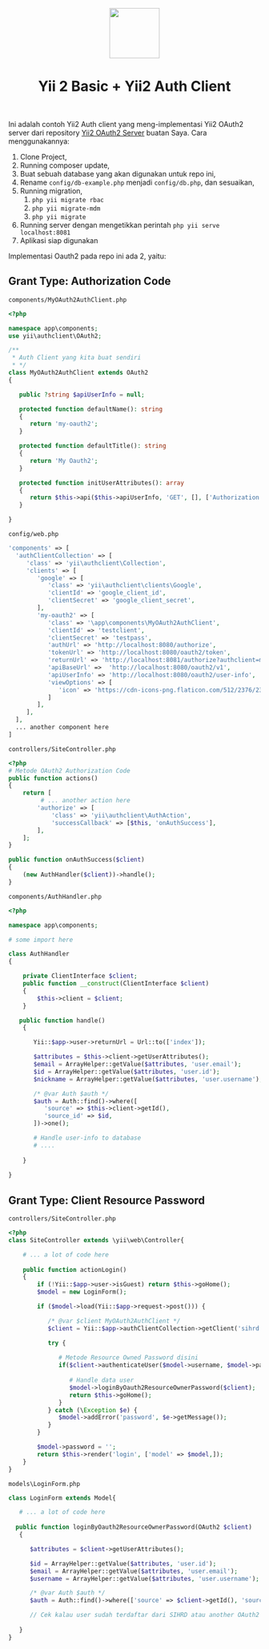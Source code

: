 <p align="center">
    <a href="https://github.com/yiisoft" target="_blank">
        <img src="https://avatars0.githubusercontent.com/u/993323" height="100px">
    </a>
    <h1 align="center">Yii 2 Basic + Yii2 Auth Client</h1>
    <br>
</p>

Ini adalah contoh Yii2 Auth client yang meng-implementasi Yii2 OAuth2 server dari repository [Yii2 OAuth2 Server](https://github.com/ahmadfadlydziljalal/yii2-oauth2-server) buatan Saya.
Cara menggunakannya:
1. Clone Project,
2. Running composer update,
3. Buat sebuah database yang akan digunakan untuk repo ini,
4. Rename `config/db-example.php` menjadi `config/db.php`, dan sesuaikan,
5. Running migration,
    1. `php yii migrate rbac`
    2. `php yii migrate-mdm`
    3. `php yii migrate`
6. Running server dengan mengetikkan perintah `php yii serve localhost:8081`
7. Aplikasi siap digunakan 

Implementasi Oauth2 pada repo ini ada 2, yaitu:

## Grant Type: Authorization Code
`components/MyOAuth2AuthClient.php`
```php
<?php

namespace app\components;
use yii\authclient\OAuth2;

/**
 * Auth Client yang kita buat sendiri
 * */
class MyOAuth2AuthClient extends OAuth2
{

   public ?string $apiUserInfo = null;

   protected function defaultName(): string
   {
      return 'my-oauth2';
   }

   protected function defaultTitle(): string
   {
      return 'My Oauth2';
   }

   protected function initUserAttributes(): array
   {
      return $this->api($this->apiUserInfo, 'GET', [], ['Authorization' => 'Bearer ' . $this->accessToken->params['access_token']]);
   }

}
```

`config/web.php`
```php
'components' => [
  'authClientCollection' => [
     'class' => 'yii\authclient\Collection',
     'clients' => [
        'google' => [
           'class' => 'yii\authclient\clients\Google',
           'clientId' => 'google_client_id',
           'clientSecret' => 'google_client_secret',
        ],
        'my-oauth2' => [
           'class' => '\app\components\MyOAuth2AuthClient',
           'clientId' => 'testclient',
           'clientSecret' => 'testpass',
           'authUrl' => 'http://localhost:8080/authorize',
           'tokenUrl' => 'http://localhost:8080/oauth2/token',
           'returnUrl' => 'http://localhost:8081/authorize?authclient=my-oauth2',
           'apiBaseUrl' =>  'http://localhost:8080/oauth2/v1',
           'apiUserInfo' => 'http://localhost:8080/oauth2/user-info',
           'viewOptions' => [
              'icon' => 'https://cdn-icons-png.flaticon.com/512/2376/2376399.png'
           ]
        ],
     ],
  ],
  ... another component here
]
```

`controllers/SiteController.php`

```php
<?php
# Metode OAuth2 Authorization Code
public function actions()
{
    return [
         # ... another action here
        'authorize' => [
            'class' => 'yii\authclient\AuthAction',
            'successCallback' => [$this, 'onAuthSuccess'],
        ],
    ];
}

public function onAuthSuccess($client)
{
    (new AuthHandler($client))->handle();
}
```

`components/AuthHandler.php`
```php
<?php

namespace app\components;

# some import here

class AuthHandler
{

    private ClientInterface $client;
    public function __construct(ClientInterface $client)
    {
        $this->client = $client;
    }

   public function handle()
    {

       Yii::$app->user->returnUrl = Url::to(['index']);

       $attributes = $this->client->getUserAttributes();
       $email = ArrayHelper::getValue($attributes, 'user.email');
       $id = ArrayHelper::getValue($attributes, 'user.id');
       $nickname = ArrayHelper::getValue($attributes, 'user.username');

       /* @var Auth $auth */
       $auth = Auth::find()->where([
          'source' => $this->client->getId(),
          'source_id' => $id,
       ])->one();

       # Handle user-info to database
       # ....
       
    }
    
}
```

## Grant Type: Client Resource Password
`controllers/SiteController.php`
```php
<?php
class SiteController extends \yii\web\Controller{

    # ... a lot of code here
   
    public function actionLogin()
    {
        if (!Yii::$app->user->isGuest) return $this->goHome();
        $model = new LoginForm();

        if ($model->load(Yii::$app->request->post())) {

           /* @var $client MyOAuth2AuthClient */
           $client = Yii::$app->authClientCollection->getClient('sihrd');

           try {
           
              # Metode Resource Owned Password disini
              if($client->authenticateUser($model->username, $model->password)){
                 
                 # Handle data user
                 $model->loginByOauth2ResourceOwnerPassword($client);
                 return $this->goHome();
              }
           } catch (\Exception $e) {
              $model->addError('password', $e->getMessage());
           }
        }

        $model->password = '';
        return $this->render('login', ['model' => $model,]);
    }   
}

```

`models\LoginForm.php`
```php
class LoginForm extends Model{

   # ... a lot of code here
   
  public function loginByOauth2ResourceOwnerPassword(OAuth2 $client)
   {

      $attributes = $client->getUserAttributes();

      $id = ArrayHelper::getValue($attributes, 'user.id');
      $email = ArrayHelper::getValue($attributes, 'user.email');
      $username = ArrayHelper::getValue($attributes, 'user.username');

      /* @var Auth $auth */
      $auth = Auth::find()->where(['source' => $client->getId(), 'source_id' => $id,])->one();

      // Cek kalau user sudah terdaftar dari SIHRD atau another OAuth2 ?
     
   }
}
```
